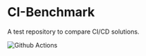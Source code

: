 CI-Benchmark
============

A test repository to compare CI/CD solutions.

![Github Actions](https://github.com/Aegdesil/ci-benchmark/workflows/Python%20package/badge.svg)
